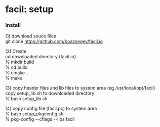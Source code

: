 facil: setup
===============


### Install
(1) download souce files  
git clone  https://github.com/boazsegev/facil.io  

(2) Create   
cd downloaded directory (facil.io)  
% mkdir build   
% cd build  
% cmake ..  
% make  

(3) copy header files and lib files to system area 
(eg /usr/local/opt/facil)  
copy setup_lib.sh to downloaded directory  
% bash setup_lib.sh  

(4) copy config file (facil.pc) to system area   
% bash setup_pkgconfig.sh  
% pkg-config --cflags --libs facil  

